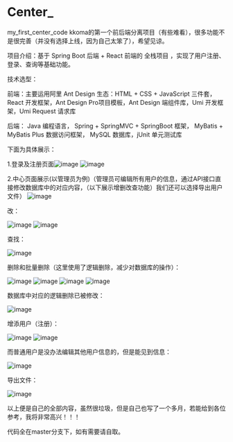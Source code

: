 # Center_
my_first_center_code
kkoma的第一个前后端分离项目（有些难看），很多功能不是很完善（并没有选择上线，因为自己太笨了），希望见谅。

项目介绍：基于 Spring Boot 后端 + React 前端的 全栈项目 ，实现了用户注册、登录、查询等基础功能。

技术选型：

前端：主要运用阿里 Ant Design 生态：HTML + CSS + JavaScript 三件套，React 开发框架，Ant Design Pro项目模板，Ant Design 端组件库，Umi 开发框架，Umi Request 请求库

后端：
Java 编程语言，
Spring + SpringMVC + SpringBoot 框架，
MyBatis + MyBatis Plus 数据访问框架，
MySQL 数据库，jUnit 单元测试库

下面为具体展示：

1.登录及注册页面![image](https://github.com/user-attachments/assets/6ef0a9f5-4f75-403c-9915-c5240f225fc0) ![image](https://github.com/user-attachments/assets/a7cefe17-bde1-449a-ae9b-afa2a91e40de)



2.中心页面展示(以管理员为例)（管理员可编辑所有用户的信息，通过API接口直接修改数据库中的对应内容，（以下展示增删改查功能）我们还可以选择导出用户文件）
![image](https://github.com/user-attachments/assets/7667f784-8580-42ec-91f1-980d083fca70)

改：

![image](https://github.com/user-attachments/assets/ac90448d-315a-4b77-ae29-115f656f90a8)
![image](https://github.com/user-attachments/assets/4a7ead6c-1305-4fd7-86c9-6f973b8d0b6e)

查找：

![image](https://github.com/user-attachments/assets/b8ae8a92-ad36-4c48-9b6e-42d4e5f145f3)


删除和批量删除（这里使用了逻辑删除，减少对数据库的操作）：

![image](https://github.com/user-attachments/assets/66b4aef5-02c7-4cef-a30b-8a60465722fc)
![image](https://github.com/user-attachments/assets/7f85fbf2-d230-4006-b444-20ca5af952ad)
![image](https://github.com/user-attachments/assets/a6446397-dc52-42c9-8c6f-0c6ebaac5c5f)
![image](https://github.com/user-attachments/assets/55184981-a6e8-4eda-a4aa-4301efd9a858)

数据库中对应的逻辑删除已被修改：

![image](https://github.com/user-attachments/assets/6faaa7b0-92d3-4be0-a419-fe6b70094eba)

增添用户（注册）：

![image](https://github.com/user-attachments/assets/a2766132-4ec3-4a26-8d44-5616cb8635df)
![image](https://github.com/user-attachments/assets/7d932b5d-e857-4723-9cc3-d8244cd92bcf)


而普通用户是没办法编辑其他用户信息的，但是能见到信息：

![image](https://github.com/user-attachments/assets/15935abc-5e36-40fb-a629-cf75ffca7367)


导出文件：

![image](https://github.com/user-attachments/assets/5f5fe4aa-3a2d-4304-bb32-7be9ad42a923)


以上便是自己的全部内容，虽然很垃圾，但是自己也写了一个多月，若能给到各位参考，我将非常高兴！！！

代码全在master分支下，如有需要请自取。

